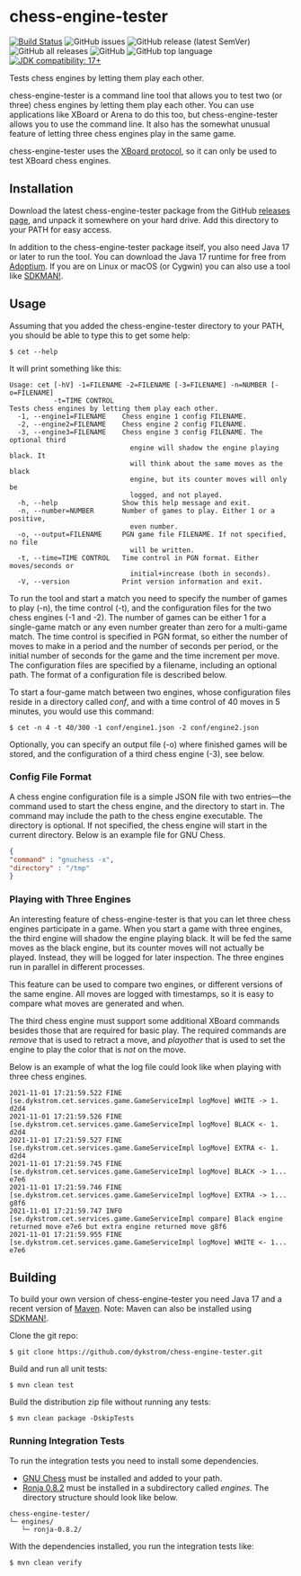 # chess-engine-tester

<div style="text-align: left">

[![Build Status](https://travis-ci.com/dykstrom/chess-engine-tester.svg?branch=master)](https://travis-ci.com/dykstrom/chess-engine-tester)
![GitHub issues](https://img.shields.io/github/issues/dykstrom/chess-engine-tester)
![GitHub release (latest SemVer)](https://img.shields.io/github/v/release/dykstrom/chess-engine-tester)
![GitHub all releases](https://img.shields.io/github/downloads/dykstrom/chess-engine-tester/total)
![GitHub](https://img.shields.io/github/license/dykstrom/chess-engine-tester)
![GitHub top language](https://img.shields.io/github/languages/top/dykstrom/chess-engine-tester)
[![JDK compatibility: 17+](https://img.shields.io/badge/JDK_compatibility-17+-blue.svg)](https://adoptium.net)

</div>

Tests chess engines by letting them play each other.

chess-engine-tester is a command line tool that allows you to test two (or three) chess engines 
by letting them play each other. You can use applications like XBoard or Arena to do this too,
but chess-engine-tester allows you to use the command line. It also has the somewhat unusual 
feature of letting three chess engines play in the same game.

chess-engine-tester uses the 
[XBoard protocol](https://www.gnu.org/software/xboard/engine-intf.html),
so it can only be used to test XBoard chess engines.


## Installation

Download the latest chess-engine-tester package from the GitHub 
[releases page](https://github.com/dykstrom/chess-engine-tester/releases), and unpack it 
somewhere on your hard drive. Add this directory to your PATH for easy access.

In addition to the chess-engine-tester package itself, you also need Java 17 or later to run 
the tool. You can download the Java 17 runtime for free from
[Adoptium](https://adoptium.net). If you are on Linux or macOS (or Cygwin) you can also use 
a tool like [SDKMAN!](https://sdkman.io).


## Usage

Assuming that you added the chess-engine-tester directory to your PATH, you should be able
to type this to get some help:

```shell
$ cet --help
```

It will print something like this:

```
Usage: cet [-hV] -1=FILENAME -2=FILENAME [-3=FILENAME] -n=NUMBER [-o=FILENAME]
           -t=TIME CONTROL
Tests chess engines by letting them play each other.
  -1, --engine1=FILENAME    Chess engine 1 config FILENAME.
  -2, --engine2=FILENAME    Chess engine 2 config FILENAME.
  -3, --engine3=FILENAME    Chess engine 3 config FILENAME. The optional third
                              engine will shadow the engine playing black. It
                              will think about the same moves as the black
                              engine, but its counter moves will only be
                              logged, and not played.
  -h, --help                Show this help message and exit.
  -n, --number=NUMBER       Number of games to play. Either 1 or a positive,
                              even number.
  -o, --output=FILENAME     PGN game file FILENAME. If not specified, no file
                              will be written.
  -t, --time=TIME CONTROL   Time control in PGN format. Either moves/seconds or
                              initial+increase (both in seconds).
  -V, --version             Print version information and exit.
```

To run the tool and start a match you need to specify the number of games to play (-n), the
time control (-t), and the configuration files for the two chess engines (-1 and -2). The 
number of games can be either 1 for a single-game match or any even number greater than zero
for a multi-game match. The time control is specified in PGN format, so either the number of
moves to make in a period and the number of seconds per period, or the initial number of 
seconds for the game and the time increment per move. The configuration files are specified
by a filename, including an optional path. The format of a configuration file is described 
below.

To start a four-game match between two engines, whose configuration files reside in a 
directory called _conf_, and with a time control of 40 moves in 5 minutes, you would use 
this command:

```shell
$ cet -n 4 -t 40/300 -1 conf/engine1.json -2 conf/engine2.json
```

Optionally, you can specify an output file (-o) where finished games will be stored, and the
configuration of a third chess engine (-3), see below.


### Config File Format

A chess engine configuration file is a simple JSON file with two entries—the command used to 
start the chess engine, and the directory to start in. The command may include the path to the
chess engine executable. The directory is optional. If not specified, the chess engine will 
start in the current directory. Below is an example file for GNU Chess.

```json
{
"command" : "gnuchess -x",
"directory" : "/tmp"
}
```


### Playing with Three Engines

An interesting feature of chess-engine-tester is that you can let three chess engines 
participate in a game. When you start a game with three engines, the third engine will shadow 
the engine playing black. It will be fed the same moves as the black engine, but its counter 
moves will not actually be played. Instead, they will be logged for later inspection. The 
three engines run in parallel in different processes.

This feature can be used to compare two engines, or different versions of the same engine.
All moves are logged with timestamps, so it is easy to compare what moves are generated and
when.

The third chess engine must support some additional XBoard commands besides those that are
required for basic play. The required commands are _remove_ that is used to retract a move,
and _playother_ that is used to set the engine to play the color that is _not_ on the move.

Below is an example of what the log file could look like when playing with three chess engines.

```
2021-11-01 17:21:59.522 FINE    [se.dykstrom.cet.services.game.GameServiceImpl logMove] WHITE -> 1. d2d4
2021-11-01 17:21:59.526 FINE    [se.dykstrom.cet.services.game.GameServiceImpl logMove] BLACK <- 1. d2d4
2021-11-01 17:21:59.527 FINE    [se.dykstrom.cet.services.game.GameServiceImpl logMove] EXTRA <- 1. d2d4
2021-11-01 17:21:59.745 FINE    [se.dykstrom.cet.services.game.GameServiceImpl logMove] BLACK -> 1... e7e6
2021-11-01 17:21:59.746 FINE    [se.dykstrom.cet.services.game.GameServiceImpl logMove] EXTRA -> 1... g8f6
2021-11-01 17:21:59.747 INFO    [se.dykstrom.cet.services.game.GameServiceImpl compare] Black engine returned move e7e6 but extra engine returned move g8f6
2021-11-01 17:21:59.955 FINE    [se.dykstrom.cet.services.game.GameServiceImpl logMove] WHITE <- 1... e7e6
```


## Building

To build your own version of chess-engine-tester you need Java 17 and a recent version of
[Maven](http://maven.apache.org). Note: Maven can also be installed using
[SDKMAN!](https://sdkman.io).

Clone the git repo:

```shell
$ git clone https://github.com/dykstrom/chess-engine-tester.git
```

Build and run all unit tests:

```shell
$ mvn clean test
```

Build the distribution zip file without running any tests:

```shell
$ mvn clean package -DskipTests
```


### Running Integration Tests

To run the integration tests you need to install some dependencies.

* [GNU Chess](https://www.gnu.org/software/chess) must be installed and added to your path.
* [Ronja 0.8.2](https://github.com/dykstrom/ronja/releases/tag/ronja-0.8.2) must be installed
  in a subdirectory called _engines_. The directory structure should look like below.

```
chess-engine-tester/
└─ engines/
   └─ ronja-0.8.2/
```

With the dependencies installed, you run the integration tests like:

```shell
$ mvn clean verify
```
